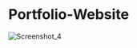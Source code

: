 # Portfolio-Website

![Screenshot_4](https://user-images.githubusercontent.com/111763432/200923893-4856a199-b05b-4124-9625-e165dd93792b.png)

